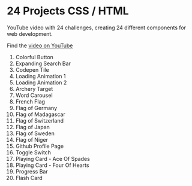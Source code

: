 # 24 Projects CSS / HTML

YouTube video with 24 challenges, creating 24 different components for web development. 

Find the [video on YouTube](https://youtu.be/TzuWIHGFKCQ?feature=shared)

1. Colorful Button
2. Expanding Search Bar
3. Codepen Tile
4. Loading Animation 1
5. Loading Animation 2
6. Archery Target
7. Word Carousel
8. French Flag
9. Flag of Germany
10. Flag of Madagascar
11. Flag of Switzerland
12. Flag of Japan
13. Flag of Sweden
14. Flag of Niger
15. Github Profile Page
16. Toggle Switch
17. Playing Card - Ace Of Spades
18. Playing Card - Four Of Hearts
19. Progress Bar
20. Flash Card


